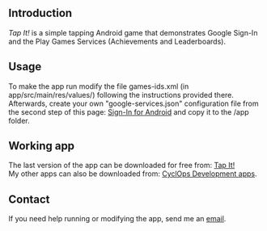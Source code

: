 ## Introduction

*Tap It!* is a simple tapping Android game that demonstrates Google Sign-In and the Play Games Services (Achievements and Leaderboards).


## Usage

To make the app run modify the file games-ids.xml (in app/src/main/res/values/) following the instructions provided there.  
Afterwards, create your own "google-services.json" configuration file from the second step of this page: [Sign-In for Android](https://developers.google.com/identity/sign-in/android/start) and copy it to the /app folder.


## Working app

The last version of the app can be downloaded for free from: [Tap It!](https://play.google.com/store/apps/details?id=com.cyclopsdev.tapit)  
My other apps can also be downloaded from: [CyclOps Development apps](https://play.google.com/store/search?q=pub%3ACyclOps%20Development).


## Contact

If you need help running or modifying the app, send me an [email](mailto:gonzovilla89@gmail.com).
